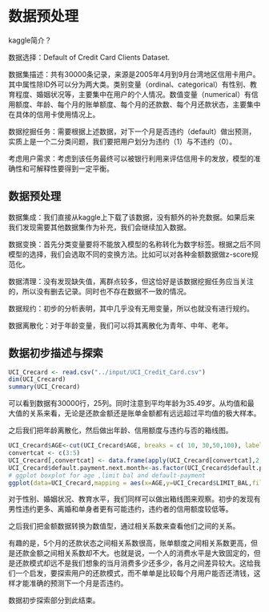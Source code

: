 # 数据预处理

kaggle简介？

数据选择：Default of Credit Card Clients Dataset.

数据集描述：共有30000条记录，来源是2005年4月到9月台湾地区信用卡用户。其中属性除ID外可以分为两大类。类别变量（ordinal、categorical）有性别、教育程度、婚姻状况等，主要集中在用户的个人情况。数值变量（numerical）有信用额度、年龄、每个月的账单额度、每个月的还款数、每个月还款状态，主要集中在具体的信用卡使用情况上。

数据挖掘任务：需要根据上述数据，对下一个月是否违约（default）做出预测，实质上是一个二分类问题，我们要把用户划分为违约（1）与不违约（0）。

考虑用户需求：考虑到该任务最终可以被银行利用来评估信用卡的发放，模型的准确性和可解释性要得到一定平衡。

## 数据预处理

数据集成：我们直接从kaggle上下载了该数据，没有额外的补充数据。如果后来我们发现需要其他数据集作为补充，我们会继续加入数据。

数据变换：首先分类变量要将不能放入模型的名称转化为数字标签。根据之后不同模型的选择，我们会选取不同的变换方法。比如可以对各种金额数据做z-score规范化。

数据清理：没有发现缺失值，离群点较多，但这恰好是该数据挖掘任务应当关注的，所以没有删去记录。同时也不存在数据不一致的情况。

数据规约：初步的分析表明，其中几乎没有无用变量，所以也就没有进行规约。

数据离散化：对于年龄变量，我们可以将其离散化为青年、中年、老年。

## 数据初步描述与探索

```R
UCI_Crecard <- read.csv("../input/UCI_Credit_Card.csv")
dim(UCI_Crecard)
summary(UCI_Crecard)
```

可以看到数据有30000行，25列。同时注意到平均年龄为35.49岁。从均值和最大值的关系来看，无论是还款金额还是账单金额都有远远超过平均值的极大样本。



之后我们把年龄离散化，然后做出年龄、信用额度与违约与否的箱线图。

```R
UCI_Crecard$AGE<-cut(UCI_Crecard$AGE, breaks = c( 10, 30,50,100), labels = c("young", "middle","senior"))
convertcat <- c(3:5)
UCI_Crecard[,convertcat] <- data.frame(apply(UCI_Crecard[convertcat],2, as.factor))
UCI_Crecard$default.payment.next.month<-as.factor(UCI_Crecard$default.payment.next.month)
# ggplot boxplot for age ,limit bal and default-payment
ggplot(data=UCI_Crecard,mapping = aes(x=AGE,y=UCI_Crecard$LIMIT_BAL,fill=default.payment.next.month)) + geom_boxplot() 
```

对于性别、婚姻状况、教育水平，我们同样可以做出箱线图来观察。初步的发现有男性违约更多、离婚和单身者更有可能违约，违约者的信用额度较低等。

之后我们把金额数据转换为数值型，通过相关系数来查看他们之间的关系。



有趣的是，5个月的还款状态之间相关系数很高，账单额度之间相关系数更高，但是还款金额之间相关系数却不大。也就是说，一个人的消费水平是大致固定的，但是还款模式却远不是我们想象的当月消费多少还多少，各月之间差异较大。这给我们一个启发，要探索用户的还款模式，而不单单是比较每个月用户能否还清钱，这样才能准确的预测下一个月是否违约。



数据初步探索部分到此结束。